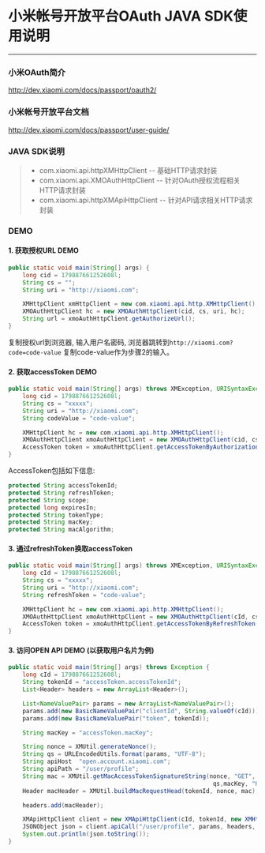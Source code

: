 # 小米帐号开放平台OAuth JAVA SDK使用说明

------

### 小米OAuth简介
http://dev.xiaomi.com/docs/passport/oauth2/

### 小米帐号开放平台文档
http://dev.xiaomi.com/docs/passport/user-guide/

### JAVA SDK说明
> * com.xiaomi.api.httpXMHttpClient -- 基础HTTP请求封装
> * com.xiaomi.api.XMOAuthHttpClient -- 针对OAuth授权流程相关HTTP请求封装
> * com.xiaomi.api.httpXMApiHttpClient -- 针对API请求相关HTTP请求封装

### DEMO
#### 1. 获取授权URL DEMO

```java
public static void main(String[] args) {
    long cid = 179887661252608l;
    String cs = "";
    String uri = "http://xiaomi.com";

    XMHttpClient xmHttpClient = new com.xiaomi.api.http.XMHttpClient();
    XMOAuthHttpClient hc = new XMOAuthHttpClient(cid, cs, uri, hc);
    String url = xmoAuthHttpClient.getAuthorizeUrl();
}
```

复制授权url到浏览器, 输入用户名密码, 浏览器跳转到`http://xiaomi.com?code=code-value`
复制code-value作为步骤2的输入。

#### 2.  获取accessToken DEMO

```java
public static void main(String[] args) throws XMException, URISyntaxException {
    long cid = 179887661252608l;
    String cs = "xxxxx";
    String uri = "http://xiaomi.com";
    String codeValue = "code-value";

    XMHttpClient hc = new com.xiaomi.api.http.XMHttpClient();
    XMOAuthHttpClient xmoAuthHttpClient = new XMOAuthHttpClient(cid, cs, uri, hc);
    AccessToken token = xmoAuthHttpClient.getAccessTokenByAuthorizationCode(codeValue);
}
```

AccessToken包括如下信息:

```java
protected String accessTokenId;
protected String refreshToken;
protected String scope;
protected long expiresIn;
protected String tokenType;
protected String macKey;
protected String macAlgorithm;
```

#### 3. 通过refreshToken换取accessToken

```java
public static void main(String[] args) throws XMException, URISyntaxException {
    long cId = 179887661252608l;
    String cs = "xxxxx";
    String uri = "http://xiaomi.com";
    String refreshToken = "code-value";

    XMHttpClient hc = new com.xiaomi.api.http.XMHttpClient();
    XMOAuthHttpClient xmoAuthHttpClient = new XMOAuthHttpClient(cId, cs, uri, hc);
    AccessToken token = xmoAuthHttpClient.getAccessTokenByRefreshToken(refreshToken);
}
```

#### 3. 访问OPEN API DEMO (以获取用户名片为例)
```java
public static void main(String[] args) throws Exception {
    long cId = 179887661252608l;
    String tokenId = "accessToken.accessTokenId";
    List<Header> headers = new ArrayList<Header>();

    List<NameValuePair> params = new ArrayList<NameValuePair>();
    params.add(new BasicNameValuePair("clientId", String.valueOf(cId)));
    params.add(new BasicNameValuePair("token", tokenId));

    String macKey = "accessToken.macKey";

    String nonce = XMUtil.generateNonce();
    String qs = URLEncodedUtils.format(params, "UTF-8");
    String apiHost  "open.account.xiaomi.com";
    String apiPath = "/user/profile";
    String mac = XMUtil.getMacAccessTokenSignatureString(nonce, "GET", apiHost,apiPath, 
                                                          qs,macKey, "HmacSHA1");
    Header macHeader = XMUtil.buildMacRequestHead(tokenId, nonce, mac);

    headers.add(macHeader);

    XMApiHttpClient client = new XMApiHttpClient(cId, tokenId, new XMHttpClient());
    JSONObject json = client.apiCall("/user/profile", params, headers, "GET");
    System.out.println(json.toString());
}
```

